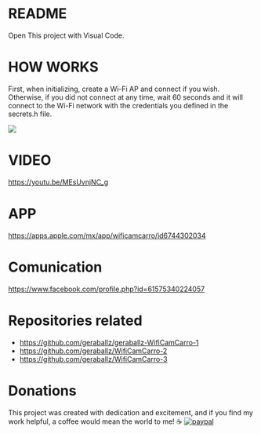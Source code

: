 # README #

Open This project with Visual Code.

# HOW WORKS #
First, when initializing, create a Wi-Fi AP and connect if you wish. Otherwise, if you did not connect at any time, wait 60 seconds and it will connect to the Wi-Fi network with the credentials you defined in the secrets.h file.

![](howworks.png)
# VIDEO #
https://youtu.be/MEsUvnjNC_g

# APP #
https://apps.apple.com/mx/app/wificamcarro/id6744302034

# Comunication #
https://www.facebook.com/profile.php?id=61575340224057

# Repositories related #
- https://github.com/geraballz/geraballz-WifiCamCarro-1
- https://github.com/geraballz/WifiCamCarro-2
- https://github.com/geraballz/WifiCamCarro-3

# Donations #
This project was created with dedication and excitement, and if you find my work helpful, a coffee would mean the world to me! ☕
[![paypal](https://www.paypalobjects.com/en_US/i/btn/btn_donateCC_LG.gif)](https://paypal.me/gerardohre)
